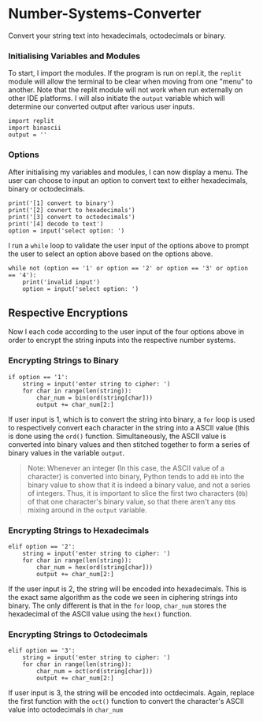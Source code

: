 # Number-Systems-Converter
Convert your string text into hexadecimals, octodecimals or binary.

### Initialising Variables and Modules
To start, I import the modules. If the program is run on repl.it, the `replit` module will allow the terminal to be clear when moving from one "menu" to another. Note that the replit module will not work when run externally on other IDE platforms. I will also initiate the `output` variable which will determine our converted output after various user inputs.

```
import replit
import binascii
output = ''
```

### Options
After initialising my variables and modules, I can now display a menu. The user can choose to input an option to convert text to either hexadecimals, binary or octodecimals.

```
print('[1] convert to binary')
print('[2] covnert to hexadecimals')
print('[3] convert to octodecimals')
print('[4] decode to text')
option = input('select option: ')
```

I run a `while` loop to validate the user input of the options above to prompt the user to select an option above based on the options above.


```
while not (option == '1' or option == '2' or option == '3' or option == '4'):
    print('invalid input')
    option = input('select option: ')
```

## Respective Encryptions
Now I each code according to the user input of the four options above in order to encrypt the string inputs into the respective number systems.

### Encrypting Strings to Binary
```
if option == '1':
    string = input('enter string to cipher: ')
    for char in range(len(string)):
        char_num = bin(ord(string[char]))
        output += char_num[2:]
```

If user input is 1, which is to convert the string into binary, a `for` loop is used to respectively convert each character in the string into a ASCII value (this is done using the `ord()` function. Simultaneously, the ASCII value is converted into binary values and then stitched together to form a series of binary values in the variable `output`.

> Note: Whenever an integer (In this case, the ASCII value of a character) is converted into binary, Python tends to add `0b` into the binary value to show that it is indeed a binary value, and not a series of integers. Thus, it is important to slice the first two characters (`0b`) of that one character's binary value, so that there aren't any `0b`s mixing around in the `output` variable.

### Encrypting Strings to Hexadecimals
```
elif option == '2':
    string = input('enter string to cipher: ')
    for char in range(len(string)):
        char_num = hex(ord(string[char]))
        output += char_num[2:]
```

If the user input is 2, the string will be encoded into hexadecimals. This is the exact same algorithm as the code we seen in ciphering strings into binary. The only different is that in the `for` loop, `char_num` stores the hexadecimal of the ASCII value  using the `hex()` function.

### Encrypting Strings to Octodecimals
```
elif option == '3':
    string = input('enter string to cipher: ')
    for char in range(len(string)):
        char_num = oct(ord(string[char]))
        output += char_num[2:]
```

If user input is 3, the string will be encoded into octdecimals. Again, replace the first function with the `oct()` function to convert the character's ASCII value into octodecimals in `char_num`

